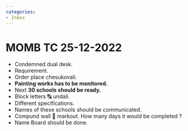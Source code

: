 ```yaml
---
categories:
- Inbox
---
```

# MOMB TC 25-12-2022

- Condemned dual desk.
- Requirement.
- Order place chesukovali.
- **Painting works has to be monitored.**
- Next **30 schools should be ready.**
- Block letters 🔠 undali.
- Different specifications.
- Names of these schools should be communicated.
- Compund wall 🧱 markout. How many days it would be completed ?
- Name Board should be done.